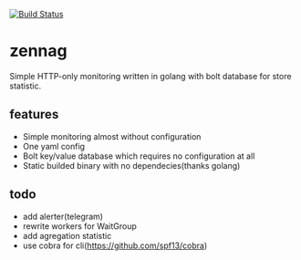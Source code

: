 [![Build Status](https://travis-ci.org/SmilingNavern/zennag.svg?branch=master)](https://travis-ci.org/SmilingNavern/zennag)

# zennag

Simple HTTP-only monitoring written in golang with bolt database for store statistic.

## features
  * Simple monitoring almost without configuration
  * One yaml config
  * Bolt key/value database which requires no configuration at all
  * Static builded binary with no dependecies(thanks golang)

## todo
  * add alerter(telegram)
  * rewrite workers for WaitGroup
  * add agregation statistic
  * use cobra for cli(https://github.com/spf13/cobra)
